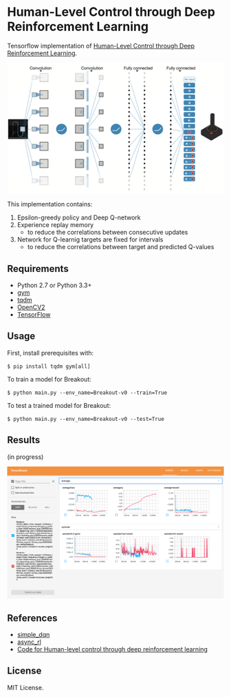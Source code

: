 # Human-Level Control through Deep Reinforcement Learning

Tensorflow implementation of [Human-Level Control through Deep Reinforcement Learning](http://home.uchicago.edu/~arij/journalclub/papers/2015_Mnih_et_al.pdf).

![model](assets/model.png)

This implementation contains:

1. Epsilon-greedy policy and Deep Q-network
2. Experience replay memory
    - to reduce the correlations between consecutive updates
3. Network for Q-learnig targets are fixed for intervals
    - to reduce the correlations between target and predicted Q-values


## Requirements

- Python 2.7 or Python 3.3+
- [gym](https://github.com/openai/gym)
- [tqdm](https://github.com/tqdm/tqdm)
- [OpenCV2](http://opencv.org/)
- [TensorFlow](https://www.tensorflow.org/)


## Usage

First, install prerequisites with:

    $ pip install tqdm gym[all]

To train a model for Breakout:

    $ python main.py --env_name=Breakout-v0 --train=True

To test a trained model for Breakout:

    $ python main.py --env_name=Breakout-v0 --test=True


## Results

(in progress)

![tensorboard](assets/tensorboard.png)


## References

- [simple_dqn](https://github.com/tambetm/simple_dqn.git)
- [async_rl](https://github.com/muupan/async-rl)
- [Code for Human-level control through deep reinforcement learning](https://sites.google.com/a/deepmind.com/dqn/)


## License

MIT License.
